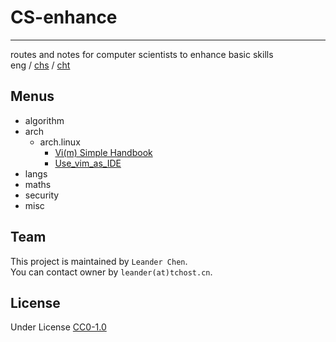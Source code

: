 # CS-enhance
---
routes and notes for computer scientists to enhance basic skills  
eng / [chs]() / [cht]()  

## Menus

- algorithm
- arch
  - arch.linux
    - [Vi(m) Simple Handbook](src/arch.linux/vim-simple-handbook_eng.md)
    - [Use_vim_as_IDE](src/arch.linux/Use_vim_as_IDE.md)
- langs
- maths
- security
- misc

## Team

This project is maintained by `Leander Chen`.  
You can contact owner by `leander(at)tchost.cn`.  

## License

Under License [CC0-1.0](LICENSE)
